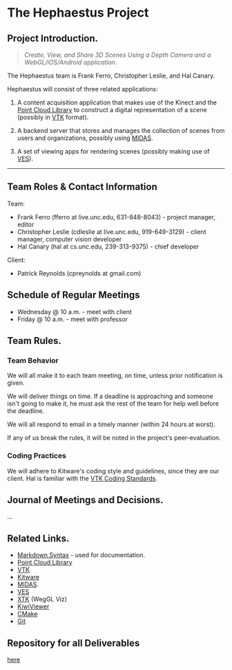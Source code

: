 The Hephaestus Project
======================

## Project Introduction. ##

> _Create, View, and Share 3D Scenes Using a Depth Camera and a WebGL/iOS/Android application._

The Hephaestus team is Frank Ferro, Christopher Leslie, and Hal Canary.

Hephaestus will consist of three related applications:

1. A content acquisition application that makes use of the Kinect and the [Point Cloud Library](http://pointclouds.org/) to construct a digital representation of a scene (possibly in [VTK](http://www.vtk.org/) format).

2. A backend server that stores and manages the collection of scenes from users and organizations, possibly using [MIDAS](http://www.midasplatform.org/).

3. A set of viewing apps for rendering scenes (possibly making use of [VES](http://www.vtk.org/Wiki/VES)).

* * *

## Team Roles &amp; Contact Information ##

Team:
- Frank Ferro (fferro at live.unc.edu, 631-848-8043) - project manager, editor
- Christopher Leslie (cdleslie at live.unc.edu, 919-649-3129) - client manager, computer vision developer
- Hal Canary (hal at cs.unc.edu, 239-313-9375) - chief developer

Client:
- Patrick Reynolds (cpreynolds at gmail.com)

## Schedule of Regular Meetings ##

- Wednesday @ 10 a.m. - meet with client
- Friday @ 10 a.m. - meet with professor

## Team Rules. ##

### Team Behavior ###

We will all make it to each team meeting, on time, unless prior notification is given.

We will deliver things on time.  If a deadline is approaching and someone isn't going to make it, he must ask the rest of the team for help well before the deadline.

We will all respond to email in a timely manner (within 24 hours at worst).

If any of us break the rules, it will be noted in the project's peer-evaluation.

### Coding Practices ###

We will adhere to Kitware's coding style and guidelines, since they are our client.  Hal is familiar with the [VTK Coding Standards](http://www.vtk.org/Wiki/VTK_Coding_Standards).

## Journal of Meetings and Decisions. ##

...

## Related Links. ##

- [Markdown Syntax](http://daringfireball.net/projects/markdown/syntax) - used for documentation.
- [Point Cloud Library](http://pointclouds.org/)
- [VTK](http://www.vtk.org/)
- [Kitware](http://www.kitware.com/)
- [MIDAS](http://www.midasplatform.org/).
- [VES](http://www.vtk.org/Wiki/VES)
- [XTK](https://github.com/xtk/X#readme) (WegGL Viz)
- [KiwiViewer](http://www.kiwiviewer.org/)
- [CMake](http://www.cmake.org/)
- [Git](http://git-scm.com/documentation)

## Repository for all Deliverables ##

[here](https://github.com/HephaestusVision/hephaestus/)